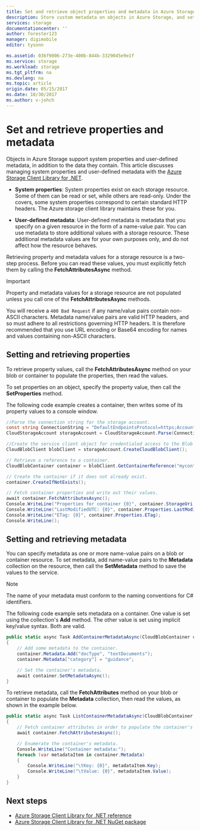 ```yaml
---
title: Set and retrieve object properties and metadata in Azure Storage | Azure
description: Store custom metadata on objects in Azure Storage, and set and retrieve system properties.
services: storage
documentationcenter: ''
author: forester123
manager: digimobile
editor: tysonn

ms.assetid: 036f9006-273e-400b-844b-3329045e9e1f
ms.service: storage
ms.workload: storage
ms.tgt_pltfrm: na
ms.devlang: na
ms.topic: article
origin.date: 05/15/2017
ms.date: 10/30/2017
ms.author: v-johch
---
```

# Set and retrieve properties and metadata

Objects in Azure Storage support system properties and user-defined metadata, in addition to the data they contain. This article discusses managing system properties and user-defined metadata with the [Azure Storage Client Library for .NET](https://www.nuget.org/packages/WindowsAzure.Storage/).

* **System properties**: System properties exist on each storage resource. Some of them can be read or set, while others are read-only. Under the covers, some system properties correspond to certain standard HTTP headers. The Azure storage client library maintains these for you.

* **User-defined metadata**: User-defined metadata is metadata that you specify on a given resource in the form of a name-value pair. You can use metadata to store additional values with a storage resource. These additional metadata values are for your own purposes only, and do not affect how the resource behaves.

Retrieving property and metadata values for a storage resource is a two-step process. Before you can read these values, you must explicitly fetch them by calling the **FetchAttributesAsync** method.

> [!IMPORTANT]
> Property and metadata values for a storage resource are not populated unless you call one of the **FetchAttributesAsync** methods.
>
> You will receive a `400 Bad Request` if any name/value pairs contain non-ASCII characters. Metadata name/value pairs are valid HTTP headers, and so must adhere to all restrictions governing HTTP headers. It is therefore recommended that you use URL encoding or Base64 encoding for names and values containing non-ASCII characters.
>

## Setting and retrieving properties
To retrieve property values, call the **FetchAttributesAsync** method on your blob or container to populate the properties, then read the values.

To set properties on an object, specify the property value, then call the **SetProperties** method.

The following code example creates a container, then writes some of its property values to a console window.

```csharp
//Parse the connection string for the storage account.
const string ConnectionString = "DefaultEndpointsProtocol=https;AccountName=account-name;AccountKey=account-key;EndpointSuffix=core.chinacloudapi.cn";
CloudStorageAccount storageAccount = CloudStorageAccount.Parse(ConnectionString);

//Create the service client object for credentialed access to the Blob service.
CloudBlobClient blobClient = storageAccount.CreateCloudBlobClient();

// Retrieve a reference to a container.
CloudBlobContainer container = blobClient.GetContainerReference("mycontainer");

// Create the container if it does not already exist.
container.CreateIfNotExists();

// Fetch container properties and write out their values.
await container.FetchAttributesAsync();
Console.WriteLine("Properties for container {0}", container.StorageUri.PrimaryUri.ToString());
Console.WriteLine("LastModifiedUTC: {0}", container.Properties.LastModified.ToString());
Console.WriteLine("ETag: {0}", container.Properties.ETag);
Console.WriteLine();
```

## Setting and retrieving metadata
You can specify metadata as one or more name-value pairs on a blob or container resource. To set metadata, add name-value pairs to the **Metadata** collection on the resource, then call the **SetMetadata** method to save the values to the service.

> [!NOTE]
> The name of your metadata must conform to the naming conventions for C# identifiers.
>
>

The following code example sets metadata on a container. One value is set using the collection's **Add** method. The other value is set using implicit key/value syntax. Both are valid.

```csharp
public static async Task AddContainerMetadataAsync(CloudBlobContainer container)
{
    // Add some metadata to the container.
    container.Metadata.Add("docType", "textDocuments");
    container.Metadata["category"] = "guidance";

    // Set the container's metadata.
    await container.SetMetadataAsync();
}
```

To retrieve metadata, call the **FetchAttributes** method on your blob or container to populate the **Metadata** collection, then read the values, as shown in the example below.

```csharp
public static async Task ListContainerMetadataAsync(CloudBlobContainer container)
{
    // Fetch container attributes in order to populate the container's properties and metadata.
    await container.FetchAttributesAsync();

    // Enumerate the container's metadata.
    Console.WriteLine("Container metadata:");
    foreach (var metadataItem in container.Metadata)
    {
        Console.WriteLine("\tKey: {0}", metadataItem.Key);
        Console.WriteLine("\tValue: {0}", metadataItem.Value);
    }
}
```

## Next steps
* [Azure Storage Client Library for .NET reference](https://docs.microsoft.com/dotnet/api/?term=Microsoft.WindowsAzure.Storage)
* [Azure Storage Client Library for .NET NuGet package](https://www.nuget.org/packages/WindowsAzure.Storage/)

<!--Update_Description: update code to use async await pattern-->